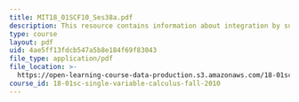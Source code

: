 ```yaml
---
title: MIT18_01SCF10_Ses38a.pdf
description: This resource contains information about integration by substitution.
type: course
layout: pdf
uid: 4ae5ff13fdcb547a5b8e184f69f83043
file_type: application/pdf
file_location: >-
  https://open-learning-course-data-production.s3.amazonaws.com/18-01sc-single-variable-calculus-fall-2010/4ae5ff13fdcb547a5b8e184f69f83043_MIT18_01SCF10_Ses38a.pdf
course_id: 18-01sc-single-variable-calculus-fall-2010
---
```

